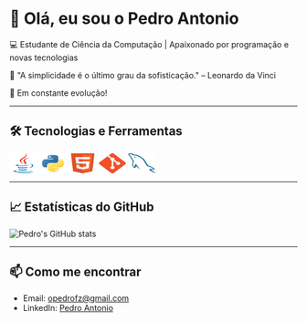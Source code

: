 # 👋 Olá, eu sou o Pedro Antonio

💻 Estudante de Ciência da Computação | Apaixonado por programação e novas tecnologias

🌌 "A simplicidade é o último grau da sofisticação." – Leonardo da Vinci

🚀 Em constante evolução!

---

## 🛠 Tecnologias e Ferramentas
<div style="display: inline_block">
  <img align="center" alt="Java" height="36" width="48" src="https://raw.githubusercontent.com/devicons/devicon/master/icons/java/java-original.svg">
  <img align="center" alt="Python" height="36" width="48" src="https://raw.githubusercontent.com/devicons/devicon/master/icons/python/python-original.svg">
  <img align="center" alt="HTML" height="36" width="48" src="https://raw.githubusercontent.com/devicons/devicon/master/icons/html5/html5-original.svg">
  <img align="center" alt="Git" height="36" width="48" src="https://raw.githubusercontent.com/devicons/devicon/master/icons/git/git-original.svg">
  <img align="center" alt="MySQL" height="36" width="48" src="https://raw.githubusercontent.com/devicons/devicon/master/icons/mysql/mysql-original.svg">
</div>

---

## 📈 Estatísticas do GitHub
![Pedro's GitHub stats](https://github-readme-stats.vercel.app/api?username=opedrofz&show_icons=true&theme=radical) 


---

## 📫 Como me encontrar
- Email: opedrofz@gmail.com  
- LinkedIn: [Pedro Antonio](https://www.linkedin.com/in/pedro-antonio-299166367/)  
